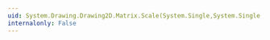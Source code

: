 ```yaml
---
uid: System.Drawing.Drawing2D.Matrix.Scale(System.Single,System.Single,System.Drawing.Drawing2D.MatrixOrder)
internalonly: False
---
```

